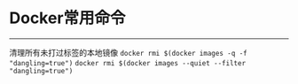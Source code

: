 # Docker常用命令
---
清理所有未打过标签的本地镜像
`docker rmi $(docker images -q -f "dangling=true")`
`docker rmi $(docker images --quiet --filter "dangling=true")`
